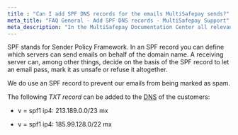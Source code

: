 ```yaml
---
title : "Can I add SPF DNS records for the emails MultiSafepay sends?"
meta_title: "FAQ General - Add SPF DNS records - MultiSafepay Support"
meta_description: "In the MultiSafepay Documentation Center all relevant information regarding our Plugins and API. As well as Support pages for Payment Method, Tools and General Questions. You can also find the contact details of our Support Team and Integration Team."
---
```


SPF stands for Sender Policy Framework. In an SPF record you can define which servers can send emails on behalf of the domain name. A receiving server can, among other things, decide on the basis of the SPF record to let an email pass, mark it as unsafe or refuse it altogether.

We do use an SPF record to prevent our emails from being marked as spam.

The following _TXT record_ can be added to the [DNS](https://nl.wikipedia.org/wiki/Domain_Name_System) of the customers:

* v = spf1 ip4: 213.189.0.0/23 mx

* v = spf1 ip4: 185.99.128.0/22 mx
